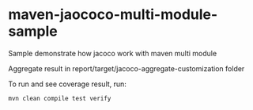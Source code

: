 # maven-jaococo-multi-module-sample

Sample demonstrate how jacoco work with maven multi module

Aggregate result in report/target/jacoco-aggregate-customization folder 

To run and see coverage result, run:

```bash
mvn clean compile test verify
```